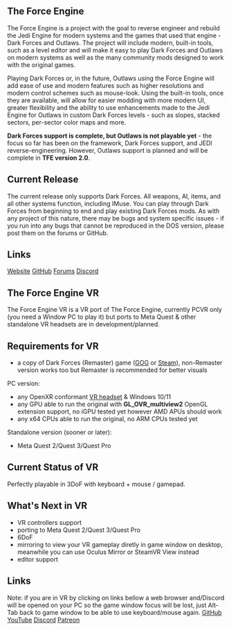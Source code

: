 ## The Force Engine
The Force Engine is a project with the goal to reverse engineer and rebuild the Jedi Engine for modern systems and the games that used that engine - Dark Forces and Outlaws. The project will include modern, built-in tools, such as a level editor and will make it easy to play Dark Forces and Outlaws on modern systems as well as the many community mods designed to work with the original games.

Playing Dark Forces or, in the future, Outlaws using the Force Engine will add ease of use and modern features such as higher resolutions and modern control schemes such as mouse-look. Using the built-in tools, once they are available, will allow for easier modding with more modern UI, greater flexibility and the ability to use enhancements made to the Jedi Engine for Outlaws in custom Dark Forces levels - such as slopes, stacked sectors, per-sector color maps and more.

**Dark Forces support is complete, but Outlaws is not playable yet** - the focus so far has been on the framework, Dark Forces support, and JEDI reverse-engineering. However, Outlaws support is planned and will be complete in **TFE version 2.0**.

## Current Release
The current release only supports Dark Forces. All weapons, AI, items, and all other systems function, including IMuse. You can play through Dark Forces from beginning to end and play existing Dark Forces mods. As with any project of this nature, there may be bugs and system specific issues - if you run into any bugs that cannot be reproduced in the DOS version, please post them on the forums or GitHub.

## Links
[Website](https://theforceengine.github.io/)
[GitHub](https://github.com/luciusDXL/TheForceEngine)
[Forums](https://the-force-engine.freeforums.net/)
[Discord](https://discord.gg/hpsJnY9)

## The Force Engine VR
The Force Engine VR is a VR port of The Force Engine, currently PCVR only (you need a Window PC to play it) but ports to Meta Quest & other standalone VR headsets are in development/planned.

## Requirements for VR
- a copy of Dark Forces (Remaster) game ([GOG](https://www.gog.com/en/game/star_wars_dark_forces_remaster) or [Steam](https://store.steampowered.com/app/2292260/STAR_WARS_Dark_Forces_Remaster/)), non-Remaster version works too but Remaster is recommended for better visuals

PC version:
- any OpenXR conformant [VR headset](<https://www.khronos.org/conformance/adopters/conformant-products/openxr>) & Windows 10/11
- any GPU able to run the original with **GL_OVR_multiview2** OpenGL extension support, no iGPU tested yet however AMD APUs should work
- any x64 CPUs able to run the original, no ARM CPUs tested yet

Standalone version (sooner or later):
- Meta Quest 2/Quest 3/Quest Pro

## Current Status of VR
Perfectly playable in 3DoF with keyboard + mouse / gamepad.

## What's Next in VR
- VR controllers support
- porting to Meta Quest 2/Quest 3/Quest Pro
- 6DoF
- mirroring to view your VR gameplay diretly in game window on desktop, meanwhile you can use Oculus Mirror or SteamVR View instead
- editor support

## Links
Note: if you are in VR by clicking on links bellow a web browser and/Discord will be opened on your PC so the game window focus will be lost, just Alt-Tab back to game window to be able to use keyboard/mouse again.
[GitHub](https://github.com/emikita/TheForceEngineVR)
[YouTube](https://www.youtube.com/channel/UCI20xAhQjT6r4fjBRZ6SgbQ)
[Discord](https://discord.gg/8XuXVFzyNu)
[Patreon](https://www.patreon.com/SoVRHere)



